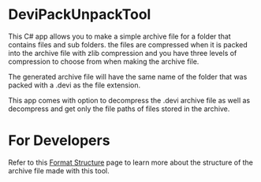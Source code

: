 # DeviPackUnpackTool

This C# app allows you to make a simple archive file for a folder that contains files and sub folders. the files are compressed when it is packed into the 
archive file with zlib compression and you have three levels of compression to choose from when making the archive file. 

The generated archive file will 
have the same name of the folder that was packed with a .devi as the file extension.

This app comes with option to decompress the .devi archive file as well as decompress and get only the file paths of files stored in the archive.


# For Developers
Refer to this [Format Structure](https://github.com/Surihix/DeviPackUnpackTool/blob/master/FormatStruct.md) page to learn more about the structure of the archive file made with this tool.
